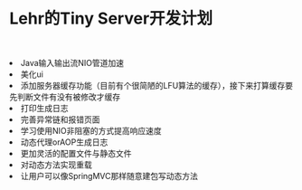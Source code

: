 # Lehr的Tiny Server开发计划


​	
<li>Java输入输出流NIO管道加速</li>
<li>美化ui</li>
<li>添加服务器缓存功能（目前有个很简陋的LFU算法的缓存），接下来打算缓存要先判断文件有没有被修改才缓存</li>
<li>打印生成日志</li>
<li>完善异常链和报错页面</li>
<li>学习使用NIO非阻塞的方式提高响应速度</li>
<li>动态代理orAOP生成日志</li>
<li>更加灵活的配置文件与静态文件</li>
<li>对动态方法实现重载</li>
<li>让用户可以像SpringMVC那样随意建包写动态方法</li>


